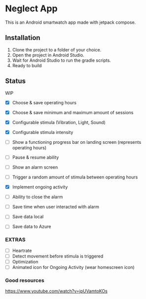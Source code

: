 # Neglect App

This is an Android smartwatch app made with jetpack compose. 

## Installation

1. Clone the project to a folder of your choice.
2. Open the project in Android Studio.
3. Wait for Android Studio to run the gradle scripts.
4. Ready to build

## Status
  WIP
- [x] Choose & save operating hours

- [x] Choose & save minimum and maximum amount of sessions

- [x] Configurable stimula (Vibration, Light, Sound)

- [x] Configurable stimula intensity

- [ ] Show a functioning progress bar on landing screen (represents operating hours)

- [ ] Pause & resume ability

- [ ] Show an alarm screen

- [ ] Trigger a random amount of stimula between operating hours

- [x] Implement ongoing activity

- [ ] Ability to close the alarm

- [ ] Save time when user interacted with alarm

- [ ] Save data local

- [ ] Save data to Azure

### EXTRAS
- [ ] Heartrate 
- [ ] Detect movement before stimula is triggered
- [ ] Optimization
- [ ] Animated icon for Ongoing Activity (wear homescreen icon)

### Good resources

https://www.youtube.com/watch?v=jpUVamtoKOs
